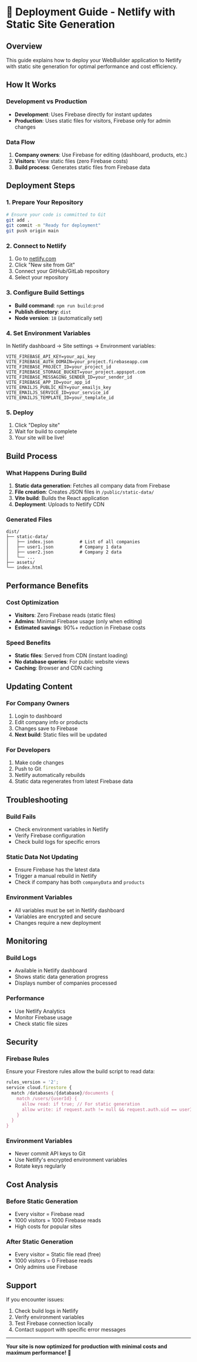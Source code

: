 # 🚀 Deployment Guide - Netlify with Static Site Generation

## Overview
This guide explains how to deploy your WebBuilder application to Netlify with static site generation for optimal performance and cost efficiency.

## How It Works

### Development vs Production
- **Development**: Uses Firebase directly for instant updates
- **Production**: Uses static files for visitors, Firebase only for admin changes

### Data Flow
1. **Company owners**: Use Firebase for editing (dashboard, products, etc.)
2. **Visitors**: View static files (zero Firebase costs)
3. **Build process**: Generates static files from Firebase data

## Deployment Steps

### 1. Prepare Your Repository
```bash
# Ensure your code is committed to Git
git add .
git commit -m "Ready for deployment"
git push origin main
```

### 2. Connect to Netlify
1. Go to [netlify.com](https://netlify.com)
2. Click "New site from Git"
3. Connect your GitHub/GitLab repository
4. Select your repository

### 3. Configure Build Settings
- **Build command**: `npm run build:prod`
- **Publish directory**: `dist`
- **Node version**: `18` (automatically set)

### 4. Set Environment Variables
In Netlify dashboard → Site settings → Environment variables:

```
VITE_FIREBASE_API_KEY=your_api_key
VITE_FIREBASE_AUTH_DOMAIN=your_project.firebaseapp.com
VITE_FIREBASE_PROJECT_ID=your_project_id
VITE_FIREBASE_STORAGE_BUCKET=your_project.appspot.com
VITE_FIREBASE_MESSAGING_SENDER_ID=your_sender_id
VITE_FIREBASE_APP_ID=your_app_id
VITE_EMAILJS_PUBLIC_KEY=your_emailjs_key
VITE_EMAILJS_SERVICE_ID=your_service_id
VITE_EMAILJS_TEMPLATE_ID=your_template_id
```

### 5. Deploy
1. Click "Deploy site"
2. Wait for build to complete
3. Your site will be live!

## Build Process

### What Happens During Build
1. **Static data generation**: Fetches all company data from Firebase
2. **File creation**: Creates JSON files in `/public/static-data/`
3. **Vite build**: Builds the React application
4. **Deployment**: Uploads to Netlify CDN

### Generated Files
```
dist/
├── static-data/
│   ├── index.json          # List of all companies
│   ├── user1.json          # Company 1 data
│   ├── user2.json          # Company 2 data
│   └── ...
├── assets/
└── index.html
```

## Performance Benefits

### Cost Optimization
- **Visitors**: Zero Firebase reads (static files)
- **Admins**: Minimal Firebase usage (only when editing)
- **Estimated savings**: 90%+ reduction in Firebase costs

### Speed Benefits
- **Static files**: Served from CDN (instant loading)
- **No database queries**: For public website views
- **Caching**: Browser and CDN caching

## Updating Content

### For Company Owners
1. Login to dashboard
2. Edit company info or products
3. Changes save to Firebase
4. **Next build**: Static files will be updated

### For Developers
1. Make code changes
2. Push to Git
3. Netlify automatically rebuilds
4. Static data regenerates from latest Firebase data

## Troubleshooting

### Build Fails
- Check environment variables in Netlify
- Verify Firebase configuration
- Check build logs for specific errors

### Static Data Not Updating
- Ensure Firebase has the latest data
- Trigger a manual rebuild in Netlify
- Check if company has both `companyData` and `products`

### Environment Variables
- All variables must be set in Netlify dashboard
- Variables are encrypted and secure
- Changes require a new deployment

## Monitoring

### Build Logs
- Available in Netlify dashboard
- Shows static data generation progress
- Displays number of companies processed

### Performance
- Use Netlify Analytics
- Monitor Firebase usage
- Check static file sizes

## Security

### Firebase Rules
Ensure your Firestore rules allow the build script to read data:

```javascript
rules_version = '2';
service cloud.firestore {
  match /databases/{database}/documents {
    match /users/{userId} {
      allow read: if true; // For static generation
      allow write: if request.auth != null && request.auth.uid == userId;
    }
  }
}
```

### Environment Variables
- Never commit API keys to Git
- Use Netlify's encrypted environment variables
- Rotate keys regularly

## Cost Analysis

### Before Static Generation
- Every visitor = Firebase read
- 1000 visitors = 1000 Firebase reads
- High costs for popular sites

### After Static Generation
- Every visitor = Static file read (free)
- 1000 visitors = 0 Firebase reads
- Only admins use Firebase

## Support

If you encounter issues:
1. Check build logs in Netlify
2. Verify environment variables
3. Test Firebase connection locally
4. Contact support with specific error messages

---

**Your site is now optimized for production with minimal costs and maximum performance!** 🎉
